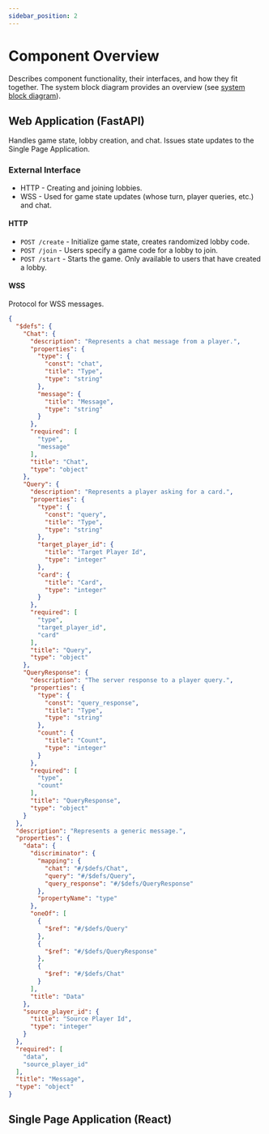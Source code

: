 ```yaml
---
sidebar_position: 2
---
```


# Component Overview

Describes component functionality, their interfaces, and how they fit together. The system block diagram provides an overview (see [system block diagram](../requirements/system-block-diagram.md)).

## Web Application (FastAPI)

Handles game state, lobby creation, and chat. Issues state updates to the Single Page Application.

### External Interface

* HTTP - Creating and joining lobbies.
* WSS - Used for game state updates (whose turn, player queries, etc.) and chat.

#### HTTP

* `POST /create` - Initialize game state, creates randomized lobby code. 
* `POST /join` - Users specify a game code for a lobby to join.
* `POST /start` - Starts the game. Only available to users that have created a lobby.

#### WSS

Protocol for WSS messages.

```json
{
  "$defs": {
    "Chat": {
      "description": "Represents a chat message from a player.",
      "properties": {
        "type": {
          "const": "chat",
          "title": "Type",
          "type": "string"
        },
        "message": {
          "title": "Message",
          "type": "string"
        }
      },
      "required": [
        "type",
        "message"
      ],
      "title": "Chat",
      "type": "object"
    },
    "Query": {
      "description": "Represents a player asking for a card.",
      "properties": {
        "type": {
          "const": "query",
          "title": "Type",
          "type": "string"
        },
        "target_player_id": {
          "title": "Target Player Id",
          "type": "integer"
        },
        "card": {
          "title": "Card",
          "type": "integer"
        }
      },
      "required": [
        "type",
        "target_player_id",
        "card"
      ],
      "title": "Query",
      "type": "object"
    },
    "QueryResponse": {
      "description": "The server response to a player query.",
      "properties": {
        "type": {
          "const": "query_response",
          "title": "Type",
          "type": "string"
        },
        "count": {
          "title": "Count",
          "type": "integer"
        }
      },
      "required": [
        "type",
        "count"
      ],
      "title": "QueryResponse",
      "type": "object"
    }
  },
  "description": "Represents a generic message.",
  "properties": {
    "data": {
      "discriminator": {
        "mapping": {
          "chat": "#/$defs/Chat",
          "query": "#/$defs/Query",
          "query_response": "#/$defs/QueryResponse"
        },
        "propertyName": "type"
      },
      "oneOf": [
        {
          "$ref": "#/$defs/Query"
        },
        {
          "$ref": "#/$defs/QueryResponse"
        },
        {
          "$ref": "#/$defs/Chat"
        }
      ],
      "title": "Data"
    },
    "source_player_id": {
      "title": "Source Player Id",
      "type": "integer"
    }
  },
  "required": [
    "data",
    "source_player_id"
  ],
  "title": "Message",
  "type": "object"
}
```

## Single Page Application (React)